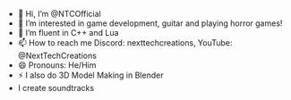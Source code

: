 - 👋 Hi, I’m @NTCOfficial
- 👀 I’m interested in game development, guitar and playing horror games!
- 🌱 I’m fluent in C++ and Lua
- 📫 How to reach me Discord: nexttechcreations, YouTube: @NextTechCreations
- 😄 Pronouns: He/Him
- ⚡ I also do 3D Model Making in Blender
- I create soundtracks

<!---
NTCOfficial5811/NTCOfficial5811 is a ✨ special ✨ repository because its `README.md` (this file) appears on your GitHub profile.
You can click the Preview link to take a look at your changes.
--->
